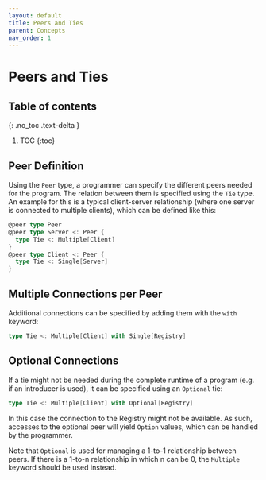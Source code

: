 ```yaml
---
layout: default
title: Peers and Ties
parent: Concepts
nav_order: 1
---
```


<h1>Peers and Ties</h1>

## Table of contents
{: .no_toc .text-delta }

1. TOC
{:toc}

## Peer Definition

Using the `Peer` type, a programmer can specify the different peers needed for the program.
The relation between them is specified using the `Tie` type.
An example for this is a typical client-server relationship (where one server is connected to multiple clients), which can be defined like this:
```scala
@peer type Peer
@peer type Server <: Peer {
  type Tie <: Multiple[Client]
}
@peer type Client <: Peer {
  type Tie <: Single[Server]    
}
```

## Multiple Connections per Peer

Additional connections can be specified by adding them with the `with` keyword:
```scala
type Tie <: Multiple[Client] with Single[Registry]
```

## Optional Connections
If a tie might not be needed during the complete runtime of a program (e.g. if an introducer is used), it can be specified using an `Optional` tie:
```scala
type Tie <: Multiple[Client] with Optional[Registry]
```
In this case the connection to the Registry might not be available. As such, accesses to the optional peer will yield `Option` values, which can be handled by the programmer.

Note that `Optional` is used for managing a 1-to-1 relationship between peers. If there is a 1-to-n relationship in which n can be 0, the `Multiple` keyword should be used instead.